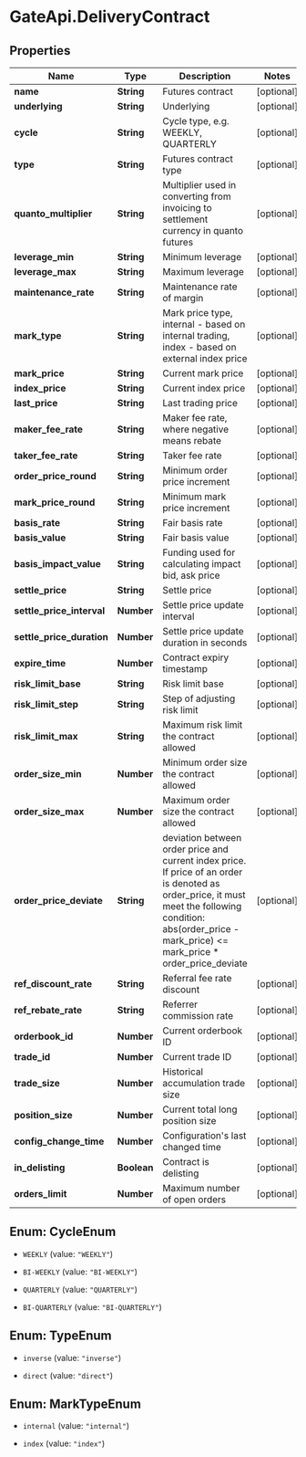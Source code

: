 # GateApi.DeliveryContract

## Properties

Name | Type | Description | Notes
------------ | ------------- | ------------- | -------------
**name** | **String** | Futures contract | [optional] 
**underlying** | **String** | Underlying | [optional] 
**cycle** | **String** | Cycle type, e.g. WEEKLY, QUARTERLY | [optional] 
**type** | **String** | Futures contract type | [optional] 
**quanto_multiplier** | **String** | Multiplier used in converting from invoicing to settlement currency in quanto futures | [optional] 
**leverage_min** | **String** | Minimum leverage | [optional] 
**leverage_max** | **String** | Maximum leverage | [optional] 
**maintenance_rate** | **String** | Maintenance rate of margin | [optional] 
**mark_type** | **String** | Mark price type, internal - based on internal trading, index - based on external index price | [optional] 
**mark_price** | **String** | Current mark price | [optional] 
**index_price** | **String** | Current index price | [optional] 
**last_price** | **String** | Last trading price | [optional] 
**maker_fee_rate** | **String** | Maker fee rate, where negative means rebate | [optional] 
**taker_fee_rate** | **String** | Taker fee rate | [optional] 
**order_price_round** | **String** | Minimum order price increment | [optional] 
**mark_price_round** | **String** | Minimum mark price increment | [optional] 
**basis_rate** | **String** | Fair basis rate | [optional] 
**basis_value** | **String** | Fair basis value | [optional] 
**basis_impact_value** | **String** | Funding used for calculating impact bid, ask price | [optional] 
**settle_price** | **String** | Settle price | [optional] 
**settle_price_interval** | **Number** | Settle price update interval | [optional] 
**settle_price_duration** | **Number** | Settle price update duration in seconds | [optional] 
**expire_time** | **Number** | Contract expiry timestamp | [optional] 
**risk_limit_base** | **String** | Risk limit base | [optional] 
**risk_limit_step** | **String** | Step of adjusting risk limit | [optional] 
**risk_limit_max** | **String** | Maximum risk limit the contract allowed | [optional] 
**order_size_min** | **Number** | Minimum order size the contract allowed | [optional] 
**order_size_max** | **Number** | Maximum order size the contract allowed | [optional] 
**order_price_deviate** | **String** | deviation between order price and current index price. If price of an order is denoted as order_price, it must meet the following condition:      abs(order_price - mark_price) &lt;&#x3D; mark_price * order_price_deviate | [optional] 
**ref_discount_rate** | **String** | Referral fee rate discount | [optional] 
**ref_rebate_rate** | **String** | Referrer commission rate | [optional] 
**orderbook_id** | **Number** | Current orderbook ID | [optional] 
**trade_id** | **Number** | Current trade ID | [optional] 
**trade_size** | **Number** | Historical accumulation trade size | [optional] 
**position_size** | **Number** | Current total long position size | [optional] 
**config_change_time** | **Number** | Configuration&#39;s last changed time | [optional] 
**in_delisting** | **Boolean** | Contract is delisting | [optional] 
**orders_limit** | **Number** | Maximum number of open orders | [optional] 

## Enum: CycleEnum

* `WEEKLY` (value: `"WEEKLY"`)

* `BI-WEEKLY` (value: `"BI-WEEKLY"`)

* `QUARTERLY` (value: `"QUARTERLY"`)

* `BI-QUARTERLY` (value: `"BI-QUARTERLY"`)


## Enum: TypeEnum

* `inverse` (value: `"inverse"`)

* `direct` (value: `"direct"`)


## Enum: MarkTypeEnum

* `internal` (value: `"internal"`)

* `index` (value: `"index"`)



